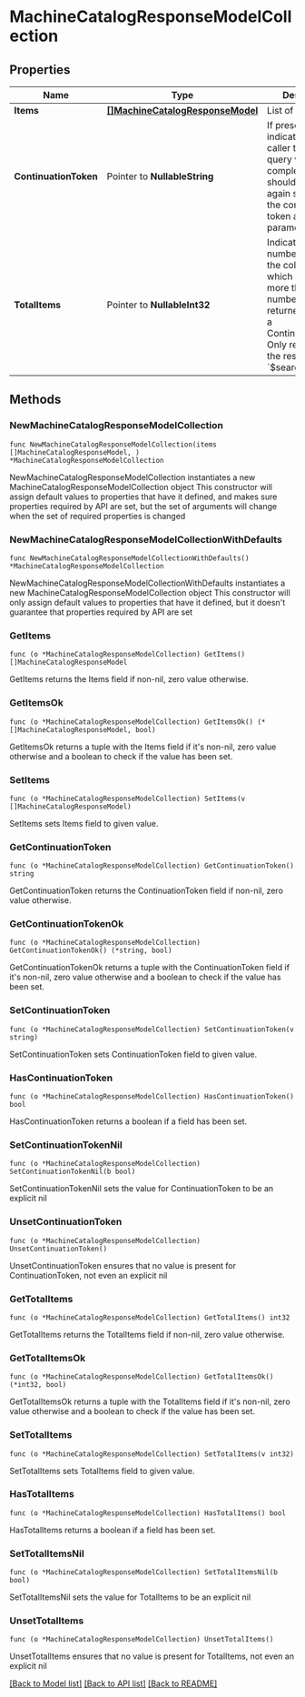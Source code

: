 # MachineCatalogResponseModelCollection

## Properties

Name | Type | Description | Notes
------------ | ------------- | ------------- | -------------
**Items** | [**[]MachineCatalogResponseModel**](MachineCatalogResponseModel.md) | List of items. | 
**ContinuationToken** | Pointer to **NullableString** | If present, indicates to the caller that the query was not complete, and they should call the API again specifying the continuation token as a query parameter. | [optional] 
**TotalItems** | Pointer to **NullableInt32** | Indicates the total number of items in the collection, which may be more than the number of Items returned, if there is a ContinuationToken.  Only returned in the response to &#x60;$search&#x60; APIs. | [optional] 

## Methods

### NewMachineCatalogResponseModelCollection

`func NewMachineCatalogResponseModelCollection(items []MachineCatalogResponseModel, ) *MachineCatalogResponseModelCollection`

NewMachineCatalogResponseModelCollection instantiates a new MachineCatalogResponseModelCollection object
This constructor will assign default values to properties that have it defined,
and makes sure properties required by API are set, but the set of arguments
will change when the set of required properties is changed

### NewMachineCatalogResponseModelCollectionWithDefaults

`func NewMachineCatalogResponseModelCollectionWithDefaults() *MachineCatalogResponseModelCollection`

NewMachineCatalogResponseModelCollectionWithDefaults instantiates a new MachineCatalogResponseModelCollection object
This constructor will only assign default values to properties that have it defined,
but it doesn't guarantee that properties required by API are set

### GetItems

`func (o *MachineCatalogResponseModelCollection) GetItems() []MachineCatalogResponseModel`

GetItems returns the Items field if non-nil, zero value otherwise.

### GetItemsOk

`func (o *MachineCatalogResponseModelCollection) GetItemsOk() (*[]MachineCatalogResponseModel, bool)`

GetItemsOk returns a tuple with the Items field if it's non-nil, zero value otherwise
and a boolean to check if the value has been set.

### SetItems

`func (o *MachineCatalogResponseModelCollection) SetItems(v []MachineCatalogResponseModel)`

SetItems sets Items field to given value.


### GetContinuationToken

`func (o *MachineCatalogResponseModelCollection) GetContinuationToken() string`

GetContinuationToken returns the ContinuationToken field if non-nil, zero value otherwise.

### GetContinuationTokenOk

`func (o *MachineCatalogResponseModelCollection) GetContinuationTokenOk() (*string, bool)`

GetContinuationTokenOk returns a tuple with the ContinuationToken field if it's non-nil, zero value otherwise
and a boolean to check if the value has been set.

### SetContinuationToken

`func (o *MachineCatalogResponseModelCollection) SetContinuationToken(v string)`

SetContinuationToken sets ContinuationToken field to given value.

### HasContinuationToken

`func (o *MachineCatalogResponseModelCollection) HasContinuationToken() bool`

HasContinuationToken returns a boolean if a field has been set.

### SetContinuationTokenNil

`func (o *MachineCatalogResponseModelCollection) SetContinuationTokenNil(b bool)`

 SetContinuationTokenNil sets the value for ContinuationToken to be an explicit nil

### UnsetContinuationToken
`func (o *MachineCatalogResponseModelCollection) UnsetContinuationToken()`

UnsetContinuationToken ensures that no value is present for ContinuationToken, not even an explicit nil
### GetTotalItems

`func (o *MachineCatalogResponseModelCollection) GetTotalItems() int32`

GetTotalItems returns the TotalItems field if non-nil, zero value otherwise.

### GetTotalItemsOk

`func (o *MachineCatalogResponseModelCollection) GetTotalItemsOk() (*int32, bool)`

GetTotalItemsOk returns a tuple with the TotalItems field if it's non-nil, zero value otherwise
and a boolean to check if the value has been set.

### SetTotalItems

`func (o *MachineCatalogResponseModelCollection) SetTotalItems(v int32)`

SetTotalItems sets TotalItems field to given value.

### HasTotalItems

`func (o *MachineCatalogResponseModelCollection) HasTotalItems() bool`

HasTotalItems returns a boolean if a field has been set.

### SetTotalItemsNil

`func (o *MachineCatalogResponseModelCollection) SetTotalItemsNil(b bool)`

 SetTotalItemsNil sets the value for TotalItems to be an explicit nil

### UnsetTotalItems
`func (o *MachineCatalogResponseModelCollection) UnsetTotalItems()`

UnsetTotalItems ensures that no value is present for TotalItems, not even an explicit nil

[[Back to Model list]](../README.md#documentation-for-models) [[Back to API list]](../README.md#documentation-for-api-endpoints) [[Back to README]](../README.md)


